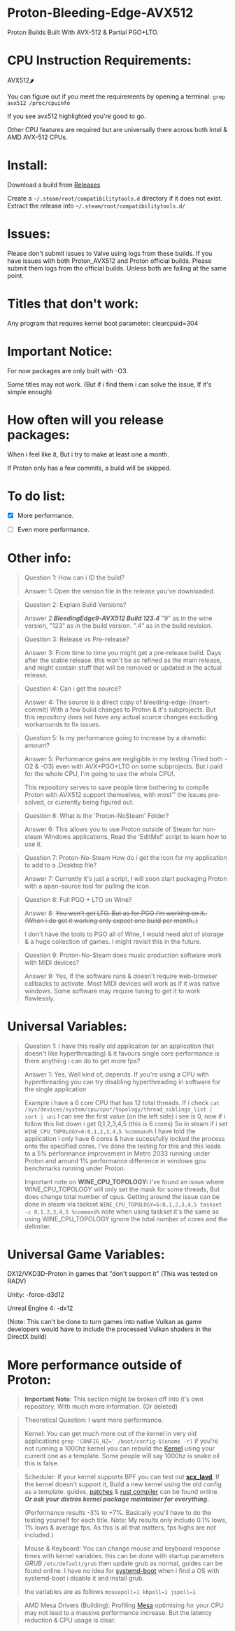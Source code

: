 # Proton-Bleeding-Edge-AVX512
Proton Builds Built With AVX-512 &amp; Partial PGO+LTO.


# CPU Instruction Requirements:
AVX512🌶️

You can figure out if you meet the requirements by opening a terminal:   `grep avx512 /proc/cpuinfo`

If you see avx512 highlighted you're good to go.

Other CPU features are required but are universally there across both Intel & AMD AVX-512 CPUs.

# Install:

Download a build from <a href="https://github.com/UbuntuGaming/Proton-Bleeding-Edge-AVX512/releases"> Releases</a>

Create a `~/.steam/root/compatibilitytools.d` directory if it does not exist.
Extract the release into `~/.steam/root/compatibilitytools.d/`

# Issues:
Please don't submit issues to Valve using logs from these builds. If you have issues with both Proton_AVX512 and Proton official builds. Please submit them logs from the official builds. Unless both are failing at the same point.


# Titles that don't work:

Any program that requires kernel boot parameter: clearcpuid=304

# Important Notice:
For now packages are only built with -O3.

Some titles may not work. (But if i find them i can solve the issue, If it's simple enough)

# How often will you release packages:
When i feel like it, But i try to make at least one a month.

If Proton only has a few commits, a build will be skipped.

# To do list:

- [X] More performance.

- [ ] Even more performance.

# Other info:

>Question 1: How can i ID the build?
>
>Answer 1: Open the version file in the release you've downloaded.

>Question 2: Explain Build Versions?
>
>Answer 2:***BleedingEdge9-AVX512 Build 123.4*** "9" as in the wine version, "123" as in the build version. ".4" as in the build revision.

>Question 3: Release vs Pre-release?
>
>Answer 3: From time to time you might get a pre-release build. Days after the stable release. this won't be as refined as the main release, and might contain stuff that will be removed or updated in the actual release.

>Question 4: Can i get the source?
>
>Answer 4: The source is a direct copy of bleeding-edge-(Insert-commit) With a few build changes to Proton & it's subprojects. But this repository does not have any actual source changes excluding workarounds to fix issues.


>Question 5: Is my performance going to increase by a dramatic amount?
>
>Answer 5: Performance gains are negligible in my testing (Tried both -O2 & -O3) even with AVX+PGO+LTO on some subprojects. But i paid for the whole CPU, I'm going to use the whole CPU!. 
>
>This repository serves to save people time bothering to compile Proton with AVX512 support themselves, with most™️ the issues pre-solved, or currently being figured out.


>Question 6: What is the 'Proton-NoSteam' Folder?
>
>Answer 6: This allows you to use Proton outside of Steam for non-steam Windows applications, Read the 'EditMe!' script to learn how to use it.

>Question 7: Proton-No-Steam How do i get the icon for my application to add to a .Desktop file?
>
>Answer 7: Currently it's just a script, I will soon start packaging Proton with a open-source tool for pulling the icon.

>Question 8: Full PGO + LTO on Wine?
>
>Answer 8: ~~You won't get LTO. But as for PGO i'm working on it.. (When i do get it working only expect one build per month..)~~
>
> I don't have the tools to PGO all of Wine, I would need alot of storage & a huge collection of games. I might revisit this in the future.

>Question 9: Proton-No-Steam does music production software work with MIDI devices?
>
>Answer 9: Yes, If the software runs & doesn't require web-browser callbacks to activate. Most MIDI devices will work as if it was native windows. Some software may require tuning to get it to work flawlessly.

# Universal Variables:

>Question 1: I have this really old application (or an application that doesn't like hyperthreading) & it favours single core performance is there anything i can do to get more fps?
>
>Answer 1: Yes, Well kind of, depends. If you're using a CPU with hyperthreading you can try disabling hyperthreading in software for the single application
>
>Example i have a 6 core CPU that has 12 total threads. If i check `cat /sys/devices/system/cpu/cpu*/topology/thread_siblings_list | sort | uni` I can see the first value (on the left side) i see is 0, now if i follow this list down i get 0,1,2,3,4,5 (this is 6 cores) So in steam if i set `WINE_CPU_TOPOLOGY=6:0,1,2,3,4,5 %command%` I have told the application i only have 6 cores & have sucessfully locked the process onto the specified cores.
> I've done the testing for this and this leads to a 5% performance improvement in Metro 2033 running under Proton and around 1% performance difference in windows gpu benchmarks running under Proton.
>
>Important note on **WINE_CPU_TOPOLOGY:** I've found an issue where WINE_CPU_TOPOLOGY will only set the mask for some threads, But does change total number of cpus. Getting around the issue can be done in steam via taskset `WINE_CPU_TOPOLOGY=6:0,1,2,3,4,5 taskset -c 0,1,2,3,4,5 %command%` note when using taskset it's the same as using WINE_CPU_TOPOLOGY ignore the total number of cores and the delimiter. 

# Universal Game Variables:
 DX12/VKD3D-Proton in games that "don't support it" (This was tested on RADV)

Unity: -force-d3d12

Unreal Engine 4: -dx12

(Note: This can't be done to turn games into native Vulkan as game developers would have to include the processed Vulkan shaders in the DirectX build)

# More performance outside of Proton:
> **Important Note**: This section might be broken off into it's own repository, With much more information. (Or deleted)

>Theoretical Question: I want more performance.
>
>
>Kernel:
>You can get much more out of the kernel in very old applications
> `grep 'CONFIG_HZ=' /boot/config-$(uname -r)`
>if you're not running a 1000hz kernel you can rebuild the <a href="https://www.kernel.org/"> Kernel</a> using your current one as a template. Some people will say 1000hz is snake oil this is false.

> Scheduler:
> If your kernel supports BPF you can test out <a href="https://docs.rs/crate/scx_lavd/latest"> **__scx_lavd__**</a>, If the kernel doesn't support it, Build a new kernel using the old config as a template. guides, <a href="https://github.com/sched-ext/scx-kernel-releases/releases"> patches</a> & <a href="https://www.rust-lang.org/tools/install"> rust compiler</a> can be found online. **_Or ask your distros kernel package maintainer for everything._**
>
> (Performance results -3% to +7%. Basically you'll have to do the testing yourself for each title. Note: My results only include 0.1% lows, 1% lows & average fps. As this is all that matters, fps highs are not included.)

>Mouse & Keyboard:
> You can change mouse and keyboard response times with kernel variables. this can be done with startup parameters *GRUB* `/etc/default/grub` then update grub as normal, guides can be found online. I have no idea for <a href="https://wiki.archlinux.org/title/Kernel_parameters"> systemd-boot</a> when i find a OS with systemd-boot i disable it and install grub.
>
> the variables are as follows `mousepoll=1 kbpoll=1 jspoll=1`

> AMD Mesa Drivers (Building):
>Profiling <a href="https://gitlab.freedesktop.org/mesa/mesa"> Mesa</a> optimising for your CPU may not lead to a massive performance increase. But the latency reduction & CPU usage is clear.
